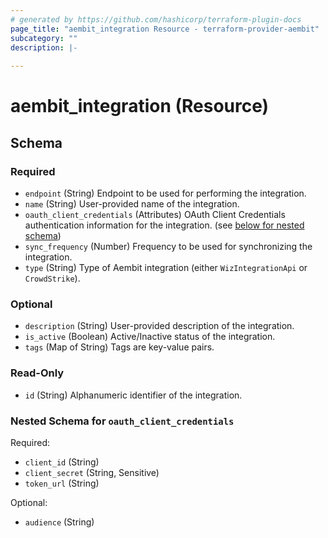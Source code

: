 ```yaml
---
# generated by https://github.com/hashicorp/terraform-plugin-docs
page_title: "aembit_integration Resource - terraform-provider-aembit"
subcategory: ""
description: |-
  
---
```


# aembit_integration (Resource)





<!-- schema generated by tfplugindocs -->
## Schema

### Required

- `endpoint` (String) Endpoint to be used for performing the integration.
- `name` (String) User-provided name of the integration.
- `oauth_client_credentials` (Attributes) OAuth Client Credentials authentication information for the integration. (see [below for nested schema](#nestedatt--oauth_client_credentials))
- `sync_frequency` (Number) Frequency to be used for synchronizing the integration.
- `type` (String) Type of Aembit integration (either `WizIntegrationApi` or `CrowdStrike`).

### Optional

- `description` (String) User-provided description of the integration.
- `is_active` (Boolean) Active/Inactive status of the integration.
- `tags` (Map of String) Tags are key-value pairs.

### Read-Only

- `id` (String) Alphanumeric identifier of the integration.

<a id="nestedatt--oauth_client_credentials"></a>
### Nested Schema for `oauth_client_credentials`

Required:

- `client_id` (String)
- `client_secret` (String, Sensitive)
- `token_url` (String)

Optional:

- `audience` (String)
